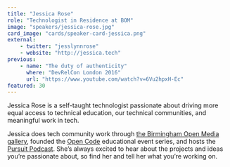 ```yaml
---
title: "Jessica Rose"
role: "Technologist in Residence at BOM"
image: "speakers/jessica-rose.jpg"
card_image: "cards/speaker-card-jessica.png"
external:
    - twitter: "jesslynnrose"
    - website: "http://jessica.tech"
previous:
    - name: "The duty of authenticity"
      where: "DevRelCon London 2016"
      url: "https://www.youtube.com/watch?v=6Vu2hpxH-Ec"
featured: 30
---
```

Jessica Rose is a self-taught technologist passionate about driving more equal access to technical education, our technical communities, and meaningful work in tech.

Jessica does tech community work through [the Birmingham Open Media gallery](https://www.bom.org.uk/), founded the [Open Code](http://opencode.club/) educational event series, and hosts the [Pursuit Podcast](http://hyperurl.co/pursuitpod). She’s always excited to hear about the projects and ideas you’re passionate about, so find her and tell her what you’re working on.
